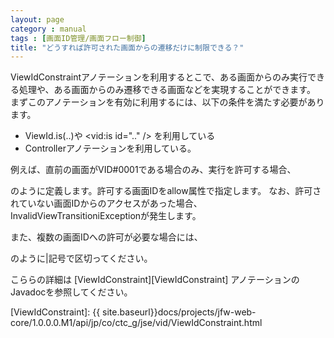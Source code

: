 ```yaml
---
layout: page
category : manual
tags : [画面ID管理/画面フロー制御]
title: "どうすれば許可された画面からの遷移だけに制限できる？"
---
```


ViewIdConstraintアノテーションを利用するとこで、ある画面からのみ実行できる処理や、ある画面からのみ遷移できる画面などを実現することができます。
まずこのアノテーションを有効に利用するには、以下の条件を満たす必要があります。

 - ViewId.is(..)や &lt;vid:is id=".." /&gt; を利用している
 - Controllerアノテーションを利用している。

例えば、直前の画面がVID#0001である場合のみ、実行を許可する場合、

<script src="https://gist.github.com/tetsuya-oikawa/b6c747f3f9be0eb7bb49.js"></script>

のように定義します。許可する画面IDをallow属性で指定します。
なお、許可されていない画面IDからのアクセスがあった場合、InvalidViewTransitioniExceptionが発生します。

また、複数の画面IDへの許可が必要な場合には、

<script src="https://gist.github.com/tetsuya-oikawa/b3405b297db54742a5b4.js"></script>

のように|記号で区切ってください。

こららの詳細は [ViewIdConstraint][ViewIdConstraint] アノテーションのJavadocを参照してください。

[ViewIdConstraint]: {{ site.baseurl}}docs/projects/jfw-web-core/1.0.0.0.M1/api/jp/co/ctc_g/jse/vid/ViewIdConstraint.html